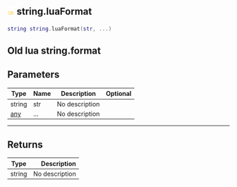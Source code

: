 ## ![shared](.gitbook/assets/shared.png) string.luaFormat

```lua
string string.luaFormat(str, ...)
```

Old lua string.format
------
## Parameters

| Type   | Name | Description | Optional |
| ------ | ---- | ----------- | -------: |
| string | str | No description |  |
| [any](./home/any) | ... | No description |  |

------
## Returns

| Type   | Description |
| ------ | ----------: |
| string | No description |

